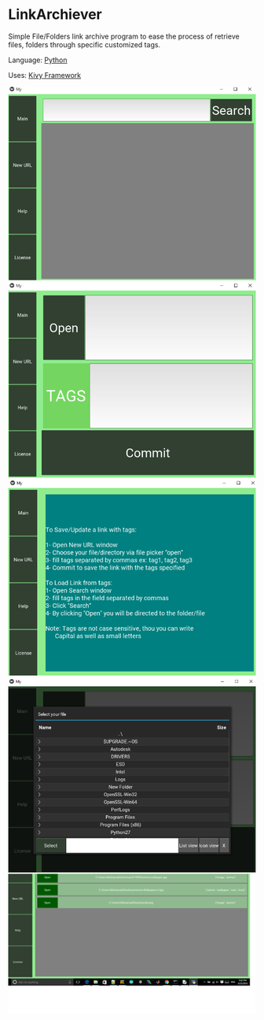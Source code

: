 # LinkArchiever
Simple File/Folders link archive program to ease the process of retrieve files, folders through specific customized tags.

Language:
[Python](https://www.python.org/)

Uses:
[Kivy Framework](https://kivy.org/#home)

![](https://github.com/Mohamad1994HD/LinkArchiever/blob/master/1.png)
![](https://github.com/Mohamad1994HD/LinkArchiever/blob/master/2.png)
![](https://github.com/Mohamad1994HD/LinkArchiever/blob/master/3.png)
![](https://github.com/Mohamad1994HD/LinkArchiever/blob/master/4.png)
![](https://github.com/Mohamad1994HD/LinkArchiever/blob/master/5.png)
